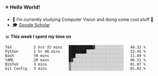 ### ⭐️ Hello World!

<!--
**hologerry/hologerry** is a ✨ _special_ ✨ repository because its `README.md` (this file) appears on your GitHub profile.

Here are some ideas to get you started:

- 🔭 I’m currently working and studying on Computer Vision
- 🌱 I’m currently learning at Peking University
- 💬 Ask me about 
- 📫 How to reach me: E-mail
- 😄 Pronouns: he/his
- ⚡ Fun fact: Music is the Power
-->


- 🔭 I’m currently studying Computer Vision and doing some cool stuff 🤖
- 🎓 [Google Scholar](https://scholar.google.com/citations?user=3ykqW9wAAAAJ&hl=en)


📊 **This week I spent my time on**

<!--START_SECTION:waka-->

```text
TeX          2 hrs 35 mins   ███████████▓░░░░░░░░░░░░░   46.32 %
Python       1 hr 48 mins    ████████░░░░░░░░░░░░░░░░░   32.45 %
Bash         39 mins         ███░░░░░░░░░░░░░░░░░░░░░░   11.89 %
YAML         20 mins         █▓░░░░░░░░░░░░░░░░░░░░░░░   06.21 %
BibTeX       3 mins          ▒░░░░░░░░░░░░░░░░░░░░░░░░   01.07 %
Git Config   3 mins          ▒░░░░░░░░░░░░░░░░░░░░░░░░   01.02 %
```

<!--END_SECTION:waka-->
